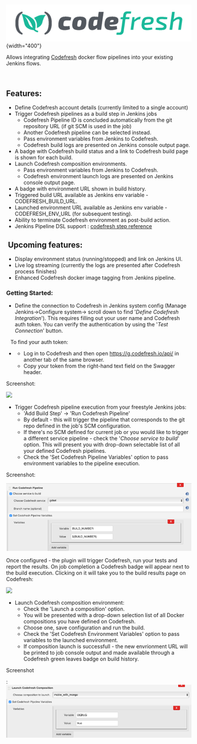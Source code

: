 
![](docs/images/codefresh_logo_f_left-nc_(1).png){width="400"}

Allows integrating [Codefresh](https://codefresh.io/) docker flow
pipelines into your existing Jenkins flows.

 

## Features:

-   Define Codefresh account details (currently limited to a single
    account)
-   Trigger Codefresh pipelines as a build step in Jenkins jobs
    -   Codefresh Pipeline ID is concluded automatically from the git
        repository URL (if git SCM is used in the job)
    -   Another Codefresh pipeline can be selected instead.
    -   Pass environment variables from Jenkins to Codefresh.
    -   Codefresh build logs are presented on Jenkins console output
        page.
-   A badge with Codefresh build status and a link to Codefresh build
    page is shown for each build.
-   Launch Codefresh composition environments.
    -   Pass environment variables from Jenkins to Codefresh.
    -   Codefresh environment launch logs are presented on Jenkins
        console output page.
-   A badge with environment URL shown in build history.
-   Triggered build URL available as Jenkins env variable -
    CODEFRESH\_BUILD\_URL.
-   Launched environment URL available as Jenkins env variable -
    CODEFRESH\_ENV\_URL (for subsequent testing).
-   Ability to terminate Codefresh environment as post-build action.
-   Jenkins Pipeline DSL support : [codefresh step
    reference](https://jenkins.io/doc/pipeline/steps/codefresh/)

##  Upcoming features:

-   Display environment status (running/stopped) and link on Jenkins UI.
-   Live log streaming (currently the logs are presented after Codefresh
    process finishes)
-   Enhanced Codefresh docker image tagging from Jenkins pipeline.

### Getting Started:

-   Define the connection to Codefresh in Jenkins system config (Manage
    Jenkins-\>Configure system-\> scroll down to find '*Define Codefresh
    Integration*'). This requires filling out your user name and
    Codefresh auth token. You can verify the authentication by using the
    '*Test Connection*' button. 

   To find your auth token:

-   -   Log in to Codefresh and then open <https://g.codefresh.io/api/>
        in another tab of the same browser.
    -   Copy your token from the right-hand text field on the Swagger
        header.

Screenshot:

![](https://camo.githubusercontent.com/32623f74ca6582f8cd95953667d8503d3242b3d0/687474703a2f2f6f746f6d61746f2e6c696e6b2f77702d636f6e74656e742f75706c6f6164732f323031362f30372f53637265656e2d53686f742d323031362d30372d32312d61742d31312e31352e34342d414d2e706e67)

-   Trigger Codefresh pipeline execution from your freestyle Jenkins
    jobs:
    -   'Add Build Step' -\> 'Run Codefresh Pipeline'
    -   By default - this will trigger the pipeline that corresponds to
        the git repo defined in the job's SCM configuration.
    -   If there's no SCM defined for current job or you would like to
        trigger a different service pipeline - check the '*Choose
        service to build*' option. This will present you with drop-down
        selectable list of all your defined Codefresh pipelines.
    -   Check the 'Set Codefresh Pipeline Variables' option to pass
        environment variables to the pipeline execution.

Screenshot:

![](docs/images/Screen_Shot_2017-08-08_at_6.05.22_PM.png)

Once configured - the plugin will trigger Codefresh, run your tests and
report the results. On job completion a Codefresh badge will appear next
to the build execution. Clicking on it will take you to the build
results page on Codefresh:

![](https://camo.githubusercontent.com/502f233f8fd56fcd5a89c60160f0df31719658f5/687474703a2f2f6f746f6d61746f2e6c696e6b2f77702d636f6e74656e742f75706c6f6164732f323031362f30372f53637265656e2d53686f742d323031362d30372d32312d61742d31312e33392e30342d414d2e706e67)

-   Launch Codefresh composition environment:
    -   Check the 'Launch a composition' option. 
    -   You will be presented with a drop-down selection list of all
        Docker compositions you have defined on Codefresh.
    -   Choose one, save configuration and run the build.
    -   Check the 'Set Codefresh Environment Variables' option to pass
        variables to the launched environment.
    -   If composition launch is successfull - the new envrionment URL
        will be printed to job console output and made available through
        a Codefresh green leaves badge on build history.

Screenshot

:
![](docs/images/Screen_Shot_2017-08-08_at_6.11.59_PM.png)
